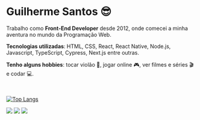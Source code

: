 # Guilherme Santos 😎

Trabalho como **Front-End Developer** desde 2012, onde comecei a minha aventura no mundo da Programação Web.

**Tecnologias utilizadas**: HTML, CSS, React, React Native, Node.js, Javascript, TypeScript, Cypress, Next.js entre outras.

**Tenho alguns hobbies**: tocar violão 🎸, jogar online 🎮, ver filmes e séries 🎬 e codar 💻.

<br />

[![Top Langs](https://github-readme-stats.vercel.app/api?username=guilhermesantoss&show_icons=true&theme=tokyonight)](https://github.com/anuraghazra/github-readme-stats)

<a href="https://www.linkedin.com/in/guilherme-santoss/"><img src="https://img.shields.io/badge/linkedin-0077B5.svg?style=for-the-badge&logo=linkedin&logoColor=white"></a>
<a href="https://twitter.com/bladezika1"><img src="https://img.shields.io/badge/twitter-1DA1F2.svg?style=for-the-badge&logo=twitter&logoColor=white"></a>
<a href="mailto:g.santos.sfc@gmail.com"><img src="https://img.shields.io/badge/e‑mail-D14836.svg?style=for-the-badge&logo=GMail&logoColor=white"></a>

